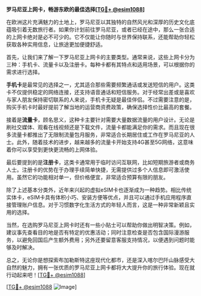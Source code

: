 **罗马尼亚上网卡，畅游东欧的最佳选择[[TG💪+ @esim1088](https://t.me/s/esim1088)]**

在欧洲这片充满魅力的土地上，罗马尼亚以其独特的自然风光和深厚的历史文化底蕴吸引着无数旅行者。如果你计划前往罗马尼亚，或者已经在途中，那么一张合适的上网卡绝对是必不可少的。它不仅能让你随时与世界保持联系，还能帮助你轻松获取各种实用信息，让旅途更加便捷舒适。

首先，让我们来了解一下罗马尼亚上网卡的主要类型。通常来说，这些上网卡分为三种：手机卡、流量卡以及注册卡。每种卡都有其特点和适用场景，可以根据你的需求进行选择。

**手机卡**是最常见的选择之一，尤其适合那些需要频繁通话或发送短信的用户。这类卡不仅提供稳定的网络连接，还支持语音通话和短信服务。对于经常出差或是喜欢与家人朋友保持密切联系的人来说，手机卡无疑是最佳伴侣。不过需要注意的是，购买手机卡时最好提前了解当地的运营商资费政策，确保选择性价比最高的套餐。

接着是**流量卡**，顾名思义，这种卡主要针对需要大量数据流量的用户设计。无论是刷社交媒体、观看在线视频还是下载文件，流量卡都能满足你的需求。而且现在很多流量卡都推出了无限制流量包月服务，非常适合长期居住或工作在罗马尼亚的人士。此外，随着技术的进步，越来越多的流量卡开始支持4G甚至5G网络，这意味着你可以享受到更快更流畅的上网体验。

最后要提到的是**注册卡**，这类卡通常用于临时访问互联网，比如短期旅游者或商务人士。注册卡的优势在于办理手续简单快捷，无需提供过多个人信息即可激活使用。虽然它的功能相对单一，但价格便宜，非常适合预算有限的朋友。

除了上述基本分类外，近年来兴起的虚拟eSIM卡也逐渐成为一种趋势。相比传统实体卡，eSIM卡具有体积小巧、安装方便等优点，并且可以通过手机应用程序直接管理账户信息。对于习惯数字化生活方式的年轻人而言，这是一种非常新颖且实用的选择。

当然，在选购罗马尼亚上网卡时还有一些小贴士可以帮助你做出明智决策。例如，建议事先查看目的地是否有特定的优惠活动；同时注意检查是否包含国际漫游服务，以避免回国后产生额外费用；另外还要留意客服支持情况，以便遇到问题时能够及时解决。

总之，无论你是想探索布加勒斯特这座现代化都市，还是深入喀尔巴阡山脉感受大自然的魅力，拥有一张优质的罗马尼亚上网卡都将大大提升你的旅行体验。现在就行动起来吧！[[TG💪+ @esim1088](https://t.me/s/esim1088)]

[[TG💪+ @esim1088](https://t.me/s/esim1088) ![Image](https://i.postimg.cc/4NQfJmqS/Snipaste-2025-05-13-00-14-12.png)]